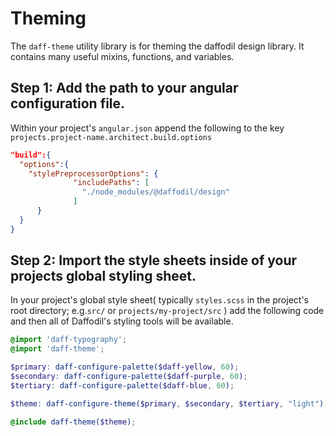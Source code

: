 # Theming

The `daff-theme` utility library is for theming the daffodil
design library. It contains many useful mixins, functions, 
and variables.


## Step 1: Add the path to your angular configuration file.
Within your project's `angular.json` append the following to the key `projects.project-name.architect.build.options`

```json
"build":{
  "options":{
    "stylePreprocessorOptions": {
              "includePaths": [
                "./node_modules/@daffodil/design"
              ]
      }
  }
}
```
## Step 2: Import the style sheets inside of your projects global styling sheet.

In your project's global style sheet( typically `styles.scss` in the project's root directory; e.g.`src/` or `projects/my-project/src` ) add the following code and then all of Daffodil's styling tools will be available.

```scss
@import 'daff-typography';
@import 'daff-theme';

$primary: daff-configure-palette($daff-yellow, 60);
$secondary: daff-configure-palette($daff-purple, 60);
$tertiary: daff-configure-palette($daff-blue, 60);

$theme: daff-configure-theme($primary, $secondary, $tertiary, "light");

@include daff-theme($theme);
```